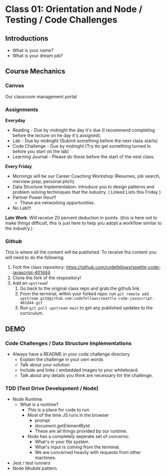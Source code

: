 # Class 01: Orientation and Node / Testing / Code Challenges

## Introductions

* What is your name?
* What is your dream job?

## Course Mechanics

### Canvas

Our classroom management portal

### Assignments

**Everyday**

* Reading - Due by midnight the day it's due (I recommend completing before the lecture on he day it's assigned).
* Lab - Due by midnight (Submit something before the next class starts)
* Code Challenge - Due by midnight (Try tto get something turned in before you start on the lab)
* Learning Journal - Please do these before the start of the next class.

**Every Friday**

* Mornings will be our Career Coaching Workshop (Resumes, job search, inerview prep, personal pitch).
* Data Structure Implementation: introduce you to design patterns and problem solving techiniques that the industry. ( Linked Lists this Friday )
* Partner Power Hour!!
  * These are networking opportunities.
* No Lab!!!

**Late Work**: Will receive 20 percent deduction in points. (this is here not to make things difficult, this is just here to help you adopt a workflow similar to the industry.)

### Github

This is where all the content will be published. To receive tha content you will need to do the following:

1) Fork the class repository: https://github.com/codefellows/seattle-code-javascript-401d44
2) Clone the fork of the respository!
3) Add an `upstream`!
   1) Go back to the original class repo and grab the github link.
   2) From the terminal, within your forked repo: run `git remote add upstream git@github.com:codefellows/seattle-code-javascript-401d44.git`
   3) Run `git pull upstream main` to get any published updates to the curriculum.

## DEMO

### Code Challenges / Data Structure Implementations

* Always have a README in your code challenge directory
  * Explain the challenge in your own words
  * Talk about your solution
  * Include and links / embedded images to your whiteboard.
  * Talk about any details you think are necessary for the challenge.

### TDD (Test Drive Development / Node)

* Node Runtime.
  * What is a runtime?
    * This is a place for code to run.
    * Most of the time JS runs in the browser
      * prompt
      * document.getElementById
      * These are all things provided by our runtime.
    * Node has a completely seperate set of concerns:
      * What's in your file system.
      * What's input is coming from the terminal.
      * We are concerned heavily with requests from other machines.
* Jest / test runners
* Node Module pattern.
